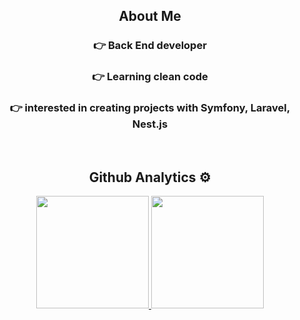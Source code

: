 <p align="center">
<h2 align="center">About Me</h2>
<h3 align="center">👉 Back End developer<br/> </h3>
<h3 align="center">👉 Learning clean code<br/></h3>
<h3 align="center">👉 interested in creating projects with Symfony, Laravel, Nest.js<br/></h3>
<br />
</p align="center">

<h2 align="center">Github Analytics ⚙</h2>

<p align="center">
<a href="https://github.com/tom-motiejunas">
  <img height="180em" src="https://github-readme-stats-eight-theta.vercel.app/api?username=tom-motiejunas&show_icons=true&theme=algolia&include_all_commits=true&count_private=true"/>
  <img height="180em" src="https://github-readme-stats-eight-theta.vercel.app/api/top-langs/?username=tom-motiejunas&layout=compact&langs_count=8&theme=algolia"/>
</a>
</p>
